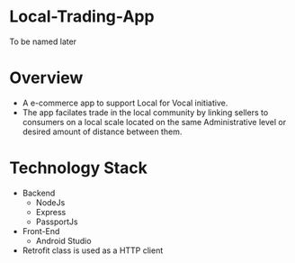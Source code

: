 # Local-Trading-App
  To be named later 
# Overview
 - A e-commerce app to support Local for Vocal initiative.
 - The app facilates trade in the local community by linking sellers to consumers on a local scale located on the same Administrative level or desired amount of distance between them.
# Technology Stack
 - Backend
   - NodeJs
   - Express
   - PassportJs
 - Front-End
   - Android Studio
 - Retrofit class is used as a HTTP client
